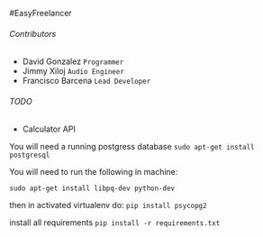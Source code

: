 #EasyFreelancer

###### Contributors
* David Gonzalez `Programmer`
* Jimmy Xiloj `Audio Engineer`
* Francisco Barcena `Lead Developer`


###### TODO
* Calculator API

You will need a running postgress database
`sudo apt-get install postgresql`

You will need to run the following in machine:

`sudo apt-get install libpq-dev python-dev`

then in activated virtualenv do:
`pip install psycopg2`

install all requirements
`pip install -r requirements.txt`





